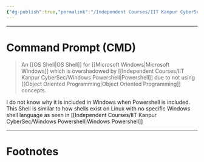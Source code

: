 ```yaml
---
{"dg-publish":true,"permalink":"/Independent Courses/IIT Kanpur CyberSec/Command Prompt (CMD)/","tags":["Academics"]}
---
```



---
# Command Prompt (CMD)
> An [[OS Shell\|OS Shell]] for [[Microsoft Windows\|Microsoft Windows]] which is overshadowed by [[Independent Courses/IIT Kanpur CyberSec/Windows Powershell\|Powershell]] due to not using [[Object Oriented Programming\|Object Oriented Programming]] concepts.

I do not know why it is included in Windows when Powershell is included.
This Shell is similar to how shells exist on Linux with no specific Windows shell language as seen in [[Independent Courses/IIT Kanpur CyberSec/Windows Powershell\|Windows Powershell]]

---
# Footnotes